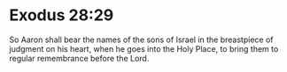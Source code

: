 # Exodus 28:29

So Aaron shall bear the names of the sons of Israel in the breastpiece of judgment on his heart, when he goes into the Holy Place, to bring them to regular remembrance before the Lord.
